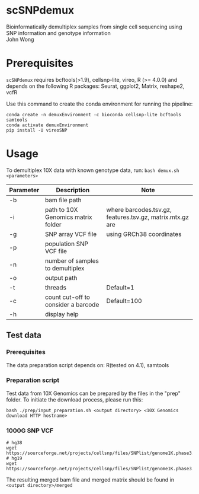 # scSNPdemux

Bioinformatically demultiplex samples from single cell sequencing using SNP information and genotype information\
John Wong

# Prerequisites
`scSNPdemux` requires bcftools(>1.9), cellsnp-lite, vireo, R (>= 4.0.0) and depends on the following R packages: Seurat, ggplot2, Matrix, reshape2, vcfR

Use this command to create the conda environment for running the pipeline:
```
conda create -n demuxEnvironment -c bioconda cellsnp-lite bcftools samtools
conda activate demuxEnvironment
pip install -U vireoSNP
```

# Usage
To demultiplex 10X data with known genotype data, run:
`bash demux.sh <parameters>`

| Parameter | Description | Note |
| --------- | ----------- | ---- |
|-b|bam file path||
|-i|path to 10X Genomics matrix folder|where barcodes.tsv.gz, features.tsv.gz, matrix.mtx.gz are|
|-g|SNP array VCF file|using GRCh38 coordinates|
|-p|population SNP VCF file||
|-n|number of samples to demultiplex||
|-o|output path||
|-t|threads|Default=1|
|-c|count cut-off to consider a barcode|Default=100|
|-h|display help||


## Test data

### Prerequisites
The data preparation script depends on:
R(tested on 4.1), samtools

### Preparation script
Test data from 10X Genomics can be prepared by the files in the "prep" folder. To initiate the download process, please run this:
```console
bash ./prep/input_preparation.sh <output directory> <10X Genomics download HTTP hostname>
```

### 1000G SNP VCF
```
# hg38
wget https://sourceforge.net/projects/cellsnp/files/SNPlist/genome1K.phase3.SNP_AF5e2.chr1toX.hg38.vcf.gz
# hg19
wget https://sourceforge.net/projects/cellsnp/files/SNPlist/genome1K.phase3.SNP_AF5e2.chr1toX.hg19.vcf.gz
```

The resulting merged bam file and merged matrix should be found in `<output directory>/merged`
